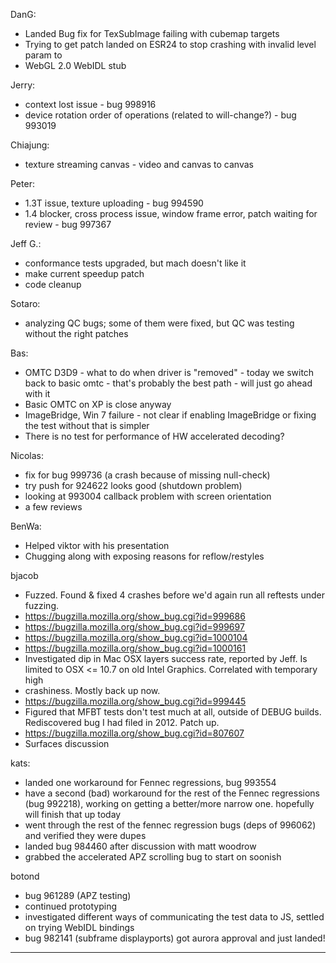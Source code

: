 DanG:
* Landed Bug fix for TexSubImage failing with cubemap targets
* Trying to get patch landed on ESR24 to stop crashing with invalid level param to 
* WebGL 2.0 WebIDL stub

Jerry:
* context lost issue - bug 998916
* device rotation order of operations (related to will-change?) - bug 993019

Chiajung:
* texture streaming canvas - video and canvas to canvas

Peter:
* 1.3T issue, texture uploading - bug 994590
* 1.4 blocker, cross process issue, window frame error, patch waiting for review - bug 997367

Jeff G.:
* conformance tests upgraded, but mach doesn't like it
* make current speedup patch
* code cleanup

Sotaro:
* analyzing QC bugs; some of them were fixed, but QC was testing without the right patches

Bas:
* OMTC D3D9 - what to do when driver is "removed" - today we switch back to basic omtc - that's probably the best path - will just go ahead with it
* Basic OMTC on XP is close anyway
* ImageBridge, Win 7 failure - not clear if enabling ImageBridge or fixing the test without that is simpler
* There is no test for performance of HW accelerated decoding?

Nicolas:
* fix for bug 999736 (a crash because of missing null-check)
* try push for 924622 looks good (shutdown problem)
* looking at 993004 callback problem with screen orientation
* a few reviews

BenWa:
* Helped viktor with his presentation
* Chugging along with exposing reasons for reflow/restyles

bjacob
* Fuzzed. Found & fixed 4 crashes before we'd again run all reftests under fuzzing.
* https://bugzilla.mozilla.org/show_bug.cgi?id=999686
* https://bugzilla.mozilla.org/show_bug.cgi?id=999697
* https://bugzilla.mozilla.org/show_bug.cgi?id=1000104
* https://bugzilla.mozilla.org/show_bug.cgi?id=1000161
* Investigated dip in Mac OSX layers success rate, reported by Jeff. Is limited to OSX <= 10.7 on old Intel Graphics. Correlated with temporary high
* crashiness. Mostly back up now.
* https://bugzilla.mozilla.org/show_bug.cgi?id=999445
* Figured that MFBT tests don't test much at all, outside of DEBUG builds. Rediscovered bug I had filed in 2012. Patch up.
* https://bugzilla.mozilla.org/show_bug.cgi?id=807607
* Surfaces discussion

kats:
* landed one workaround for Fennec regressions, bug 993554
* have a second (bad) workaround for the rest of the Fennec regressions (bug 992218), working on getting a better/more narrow one. hopefully will finish that up today
* went through the rest of the fennec regression bugs (deps of 996062) and verified they were dupes
* landed bug 984460 after discussion with matt woodrow
* grabbed the accelerated APZ scrolling bug to start on soonish

botond
* bug 961289 (APZ testing)
* continued prototyping
* investigated different ways of communicating the test data to JS, settled on trying WebIDL bindings
* bug 982141 (subframe displayports) got aurora approval and just landed!

________________


